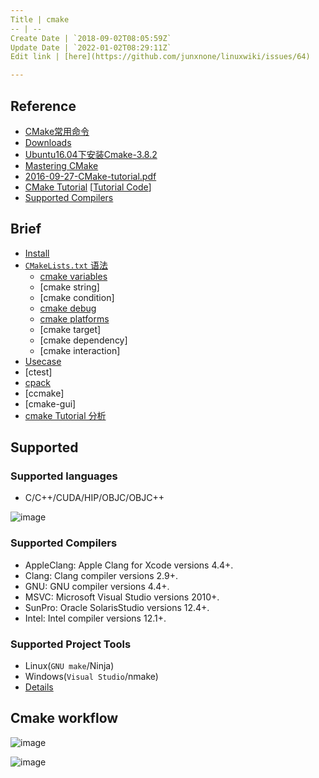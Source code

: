 ```yaml
---
Title | cmake
-- | --
Create Date | `2018-09-02T08:05:59Z`
Update Date | `2022-01-02T08:29:11Z`
Edit link | [here](https://github.com/junxnone/linuxwiki/issues/64)

---
```

## Reference
- [CMake常用命令](https://www.jianshu.com/p/8909efe13308)
- [Downloads](https://cmake.org/files/)
- [Ubuntu16.04下安装Cmake-3.8.2](https://blog.csdn.net/l1216766050/article/details/77513045)
- [Mastering CMake](https://cmake.org/cmake/help/book/mastering-cmake/index.html)
- [2016-09-27-CMake-tutorial.pdf](https://github.com/junxnone/linuxwiki/files/7415584/2016-09-27-CMake-tutorial.pdf)
- [CMake Tutorial](https://cmake.org/cmake/help/latest/guide/tutorial/index.html) [[Tutorial Code](https://github.com/Kitware/CMake/tree/master/Help/guide/tutorial)]
- [Supported Compilers](https://cmake.org/cmake/help/git-master/manual/cmake-compile-features.7.html#supported-compilers)

## Brief
- [Install](./cmake_install)
- [`CMakeLists.txt` 语法](./cmake_语法)
  - [cmake variables](/cmake_variables)
  - [cmake string]
  - [cmake condition]
  - [cmake debug](/cmake_debug)
  - [cmake platforms](/cmake_platforms)
  - [cmake target]
  - [cmake dependency]
  - [cmake interaction]
- [Usecase](./cmake_usecase)
- [ctest]
- [cpack](/cpack)
- [ccmake]
- [cmake-gui]
- [cmake Tutorial 分析](https://github.com/junxnone/CMake/issues/1)

## Supported

### Supported languages
- C/C++/CUDA/HIP/OBJC/OBJC++

![image](https://user-images.githubusercontent.com/2216970/138817820-b2abb50a-36c4-41ac-8d78-f7c0dcc40167.png)


### Supported Compilers

- AppleClang: Apple Clang for Xcode versions 4.4+.
- Clang: Clang compiler versions 2.9+.
- GNU: GNU compiler versions 4.4+.
- MSVC: Microsoft Visual Studio versions 2010+.
- SunPro: Oracle SolarisStudio versions 12.4+.
- Intel: Intel compiler versions 12.1+.

### Supported Project Tools

- Linux(`GNU make`/Ninja)
- Windows(`Visual Studio`/nmake)
- [Details](/cmake_generators)

## Cmake workflow

![image](https://user-images.githubusercontent.com/2216970/138798860-7ac0c8bb-116f-40d9-b6b3-78ed006e385c.png)

![image](https://user-images.githubusercontent.com/2216970/138817345-ab0f7e70-594c-4b37-b6b8-222384dea085.png)


